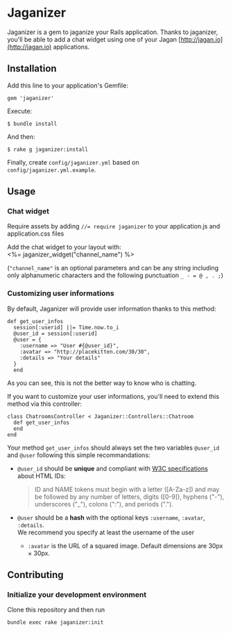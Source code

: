 Jaganizer 
=========

Jaganizer is a gem to jaganize your Rails application.
Thanks to jaganizer, you'll be able to add a chat widget using one of your Jagan [http://jagan.io](http://jagan.io) applications.

Installation
------------

Add this line to your application's Gemfile:  

    gem 'jaganizer'

Execute:  

    $ bundle install

And then:  

    $ rake g jaganizer:install

Finally, create `config/jaganizer.yml` based on `config/jaganizer.yml.example`.

Usage
-----
### Chat widget

Require assets by adding `//= require jaganizer` to your application.js and application.css files

Add the chat widget to your layout with:  
    <%= jaganizer_widget("channel_name") %>

(`"channel_name"` is an optional parameters and can be any string including only alphanumeric characters and the following punctuation `_ - = @ , . ;`)

### Customizing user informations

By default, Jaganizer will provide user information thanks to this method:  

    def get_user_infos
      session[:userid] ||= Time.now.to_i
      @user_id = session[:userid]
      @user = {
        :username => "User #{@user_id}",
        :avatar => "http://placekitten.com/30/30",
        :details => "Your details"
      }
      end

As you can see, this is not the better way to know who is chatting.

If you want to customize your user informations, you'll need to extend this method via this controller:

    class ChatroomsController < Jaganizer::Controllers::Chatroom
      def get_user_infos
      end
    end

Your method `get_user_infos` should always set the two variables `@user_id` and `@user` following this simple recommandations:

* `@user_id` should be **unique** and compliant with [W3C specifications](http://www.w3.org/TR/html401/types.html#type-name) about HTML IDs:  
  > ID and NAME tokens must begin with a letter ([A-Za-z]) and may be followed by any number of letters, digits ([0-9]), hyphens ("-"), underscores ("_"), colons (":"), and periods (".").

* `@user` should be a **hash** with the optional keys `:username`, `:avatar`, `:details`.  
We recommend you specify at least the username of the user
  * `:avatar` is the URL of a squared image. Default dimensions are 30px &times; 30px.

Contributing
------------
### Initialize your development environment
Clone this repository and then run

    bundle exec rake jaganizer:init